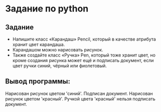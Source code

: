 # Задание по python
## Задание
* Напишите класс «Карандаш» Pencil, который в качестве атрибута хранит цвет карандаша. 
* Карандашом можно нарисовать рисунок. 
* Также создайте класс «Ручка» Pen, который тоже хранит цвет, но кроме создания рисунка может ещё и подписать документ, если цвет ручки синий, чёрный или фиолетовый.
## Вывод программы:
Нарисован рисунок цветом 'синий'.
Подписан документ.
Нарисован рисунок цветом 'красный'.
Ручкой цвета 'красный' нельзя подписать документ.
  

